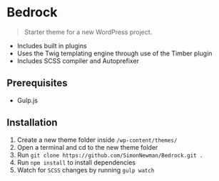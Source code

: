 # Bedrock

>Starter theme for a new WordPress project.

* Includes built in plugins
* Uses the Twig templating engine through use of the Timber plugin
* Includes SCSS compiler and Autoprefixer

## Prerequisites

* Gulp.js

## Installation

1. Create a new theme folder inside `/wp-content/themes/`
2. Open a terminal and cd to the new theme folder
3. Run `git clone https://github.com/SimonNewman/Bedrock.git .`
4. Run `npm install` to install dependencies
5. Watch for `SCSS` changes by running `gulp watch`
